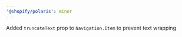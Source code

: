 ```yaml
---
'@shopify/polaris': minor
---
```


Added `truncateText` prop to `Navigation.Item` to prevent text wrapping
